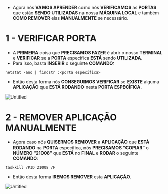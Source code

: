 - Agora nós **VAMOS APRENDER** como nós **VERIFICAMOS** as **PORTAS** que estão **SENDO UTILIZADAS** na nossa **MÁQUINA LOCAL** e também **COMO REMOVER** elas **MANUALMENTE** se necessário.

# 1 - VERIFICAR PORTA

- A **PRIMEIRA** coisa que **PRECISAMOS FAZER** é abrir o nosso **TERMINAL** e **VERIFICAR** se a **PORTA** específica **ESTÁ** sendo **UTILIZADA**.
- Para isso, basta **INSERIR** o seguinte **COMANDO:**

```
netstat -ano | findstr :<porta específica>
```

- Então desta forma nós **CONSEGUIMOS VERIFICAR** se **EXISTE** alguma **APLICAÇÃO** que **ESTÁ RODANDO** nesta **PORTA ESPECÍFICA.**

![Untitled](https://s3-us-west-2.amazonaws.com/secure.notion-static.com/a08f5e85-123e-4a0f-a091-03d37fbacaae/Untitled.png)

# 2 - REMOVER APLICAÇÃO MANUALMENTE

- Agora caso nós **QUISERMOS REMOVER** a **APLICAÇÃO** que **ESTÁ RODANDO** na **PORTA** específica, nós **PRECISAMOS “COPIAR”** o **NÚMERO “21008”** que **ESTÁ** no **FINAL** e **RODAR** o seguinte **COMANDO**:

```
taskkill /PID 21008 /F
```

- Então desta forma **IREMOS REMOVER** esta **APLICAÇÃO**.

![Untitled](https://s3-us-west-2.amazonaws.com/secure.notion-static.com/42eaa050-4889-4d13-8b12-605aa221e1d5/Untitled.png)
